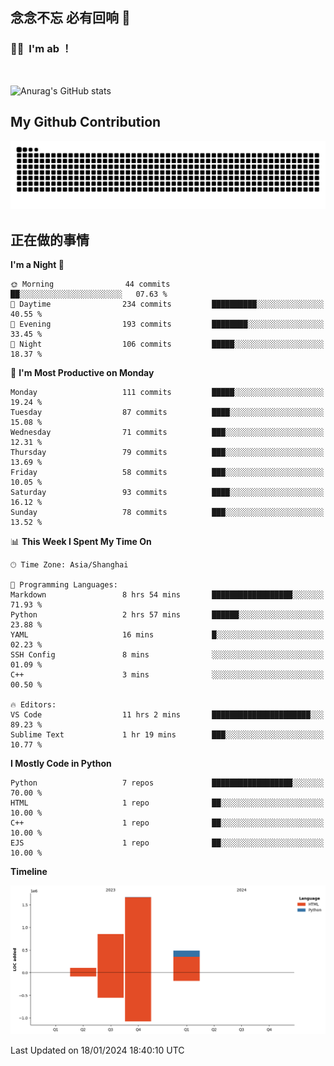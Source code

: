 ## 念念不忘 必有回响  👋
### 👨‍🔧&nbsp;&nbsp;I'm ab ！

<br>

![Anurag's GitHub stats](https://github-readme-stats.vercel.app/api?username=abinzzz&count_private=true&show_icons=true&theme=tokyonight)


## My Github Contribution
![](https://github.com/abinzzz/abinzzz/blob/output/github-contribution-grid-snake.svg)

## 正在做的事情

<!--START_SECTION:waka-->
**I'm a Night 🦉** 

```text
🌞 Morning                44 commits          ██░░░░░░░░░░░░░░░░░░░░░░░   07.63 % 
🌆 Daytime                234 commits         ██████████░░░░░░░░░░░░░░░   40.55 % 
🌃 Evening                193 commits         ████████░░░░░░░░░░░░░░░░░   33.45 % 
🌙 Night                  106 commits         █████░░░░░░░░░░░░░░░░░░░░   18.37 % 
```
📅 **I'm Most Productive on Monday** 

```text
Monday                   111 commits         █████░░░░░░░░░░░░░░░░░░░░   19.24 % 
Tuesday                  87 commits          ████░░░░░░░░░░░░░░░░░░░░░   15.08 % 
Wednesday                71 commits          ███░░░░░░░░░░░░░░░░░░░░░░   12.31 % 
Thursday                 79 commits          ███░░░░░░░░░░░░░░░░░░░░░░   13.69 % 
Friday                   58 commits          ███░░░░░░░░░░░░░░░░░░░░░░   10.05 % 
Saturday                 93 commits          ████░░░░░░░░░░░░░░░░░░░░░   16.12 % 
Sunday                   78 commits          ███░░░░░░░░░░░░░░░░░░░░░░   13.52 % 
```


📊 **This Week I Spent My Time On** 

```text
🕑︎ Time Zone: Asia/Shanghai

💬 Programming Languages: 
Markdown                 8 hrs 54 mins       ██████████████████░░░░░░░   71.93 % 
Python                   2 hrs 57 mins       ██████░░░░░░░░░░░░░░░░░░░   23.88 % 
YAML                     16 mins             █░░░░░░░░░░░░░░░░░░░░░░░░   02.23 % 
SSH Config               8 mins              ░░░░░░░░░░░░░░░░░░░░░░░░░   01.09 % 
C++                      3 mins              ░░░░░░░░░░░░░░░░░░░░░░░░░   00.50 % 

🔥 Editors: 
VS Code                  11 hrs 2 mins       ██████████████████████░░░   89.23 % 
Sublime Text             1 hr 19 mins        ███░░░░░░░░░░░░░░░░░░░░░░   10.77 % 
```

**I Mostly Code in Python** 

```text
Python                   7 repos             ██████████████████░░░░░░░   70.00 % 
HTML                     1 repo              ██░░░░░░░░░░░░░░░░░░░░░░░   10.00 % 
C++                      1 repo              ██░░░░░░░░░░░░░░░░░░░░░░░   10.00 % 
EJS                      1 repo              ██░░░░░░░░░░░░░░░░░░░░░░░   10.00 % 
```



**Timeline**

![Lines of Code chart](https://raw.githubusercontent.com/abinzzz/abinzzz/main/assets/bar_graph.png)


 Last Updated on 18/01/2024 18:40:10 UTC
<!--END_SECTION:waka-->


